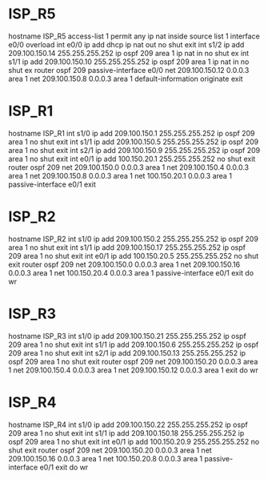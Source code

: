 # ISP_R5
hostname ISP_R5
access-list 1 permit any
ip nat inside source list 1 interface e0/0 overload
int e0/0
ip add dhcp
ip nat out
no shut
exit
int s1/2
ip add 209.100.150.14 255.255.255.252
ip ospf 209 area 1
ip nat in
no shut
ex
int s1/1
ip add 209.100.150.10 255.255.255.252
ip ospf 209 area 1
ip nat in
no shut
ex
router ospf 209
passive-interface e0/0
net 209.100.150.12 0.0.0.3 area 1
net 209.100.150.8 0.0.0.3 area 1
default-information originate
exit

# ISP_R1
hostname ISP_R1
int s1/0
ip add 209.100.150.1 255.255.255.252
ip ospf 209 area 1
no shut
exit
int s1/1 
ip add 209.100.150.5 255.255.255.252
ip ospf 209 area 1
no shut
exit
int s2/1
ip add 209.100.150.9 255.255.255.252
ip ospf 209 area 1
no shut
exit
int e0/1
ip add 100.150.20.1 255.255.255.252
no shut
exit
router ospf 209
net 209.100.150.0 0.0.0.3 area 1
net 209.100.150.4 0.0.0.3 area 1
net 209.100.150.8 0.0.0.3 area 1
net 100.150.20.1 0.0.0.3 area 1
passive-interface e0/1
exit

# ISP_R2
hostname ISP_R2
int s1/0
ip add 209.100.150.2 255.255.255.252
ip ospf 209 area 1
no shut
exit
int s1/1 
ip add 209.100.150.17 255.255.255.252
ip ospf 209 area 1
no shut
exit
int e0/1
ip add 100.150.20.5 255.255.255.252
no shut
exit
router ospf 209
net 209.100.150.0 0.0.0.3 area 1
net 209.100.150.16 0.0.0.3 area 1
net 100.150.20.4 0.0.0.3 area 1
passive-interface e0/1
exit
do wr

# ISP_R3
hostname ISP_R3
int s1/0
ip add 209.100.150.21 255.255.255.252
ip ospf 209 area 1
no shut
exit
int s1/1 
ip add 209.100.150.6 255.255.255.252
ip ospf 209 area 1
no shut
exit
int s2/1
ip add 209.100.150.13 255.255.255.252
ip ospf 209 area 1
no shut
exit
router ospf 209
net 209.100.150.20 0.0.0.3 area 1
net 209.100.150.4 0.0.0.3 area 1
net 209.100.150.12 0.0.0.3 area 1
exit
do wr

# ISP_R4
hostname ISP_R4
int s1/0
ip add 209.100.150.22 255.255.255.252
ip ospf 209 area 1
no shut
exit
int s1/1 
ip add 209.100.150.18 255.255.255.252
ip ospf 209 area 1
no shut
exit
int e0/1
ip add 100.150.20.9 255.255.255.252
no shut
exit
router ospf 209
net 209.100.150.20 0.0.0.3 area 1
net 209.100.150.16 0.0.0.3 area 1
net 100.150.20.8 0.0.0.3 area 1
passive-interface e0/1
exit
do wr
